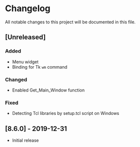 # Changelog
All notable changes to this project will be documented in this file.

## [Unreleased]

### Added
- Menu widget
- Binding for Tk `wm` command

### Changed
- Enabled Get\_Main\_Window function

### Fixed
- Detecting Tcl libraries by setup.tcl script on Windows

## [8.6.0] - 2019-12-31
- Initial release
